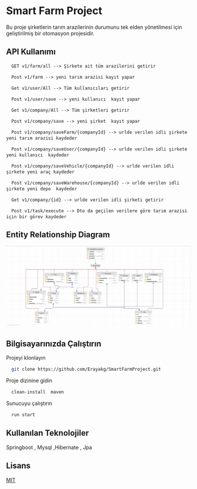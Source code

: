 
# Smart Farm Project

Bu proje şirketlerin tarım arazilerinin durumunu tek elden yönetilmesi için geliştirilmiş bir otomasyon projesidir.

## API Kullanımı



```http
  GET v1/farm/all --> Şirkete ait tüm arazilerini getirir 
```
```http
  Post v1/farm --> yeni tarım arazisi kayıt yapar  
```
```http
  Get v1/user/All --> Tüm kullanıcıları getirir
```
```http
  Post v1/user/save --> yeni kullanıcı  kayıt yapar  
```
```http
  Get v1/company/All --> Tüm şirketleri getirir
```
```http
  Post v1/company/save --> yeni şirket  kayıt yapar  
```
```http
  Post v1/company/saveFarm/{companyId} --> urlde verilen idli şirkete yeni tarım arazisi kaydeder 
```
```http
  Post v1/company/saveUser/{companyId} --> urlde verilen idli şirkete yeni kullanıcı  kaydeder 
```
```http
  Post v1/company/saveVehicle/{companyId} --> urlde verilen idli şirkete yeni araç kaydeder 
```
```http
  Post v1/company/saveWarehouse/{companyId} --> urlde verilen idli şirkete yeni depo  kaydeder 
```
```http
  Get v1/company/{id} --> urlde verilen idli şirketi getirir 
```
```http
  Post v1/task/execute --> Dto da geçilen verilere göre tarım arazisi için bir görev kaydeder 
```
## Entity Relationship Diagram


![img.png](img.png)

## Bilgisayarınızda Çalıştırın

Projeyi klonlayın

```bash
  git clone https://github.com/Erayakg/SmartFarmProject.git
```

Proje dizinine gidin

```bash
  clean-install  maven
```

Sunucuyu çalıştırın

```bash
  run start
```

## Kullanılan Teknolojiler

Springboot , Mysql ,Hibernate , Jpa 

## Lisans

[MIT](https://choosealicense.com/licenses/mit/)



  